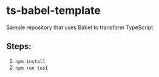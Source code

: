 # ts-babel-template
Sample repository that uses Babel to transform TypeScript

## Steps:
1. ```npm install```
2. ```npm run test```
